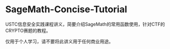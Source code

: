 # SageMath-Concise-Tutorial
USTC信息安全实践课程讲义，简要介绍SageMath的常用函数使用，针对CTF的CRYPTO赛题的教程。

仅用于个人学习，请不要将此讲义用于任何商业用途。
